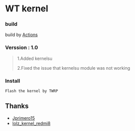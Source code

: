 # WT kernel
### build
build by [Actions](https://github.com/Effectae/WT-Kernel-Action)
### Verssion : 1.0
> 1.Added kernelsu
> 
> 2.Fixed the issue that kernelsu module was not working
### Install
```
Flash the kernel by TWRP
```
## Thanks

- [Jprimero15](https://github.com/Jprimero15)
- [lolz_kernel_redmi8](https://github.com/Jprimero15/lolz_kernel_redmi8)
